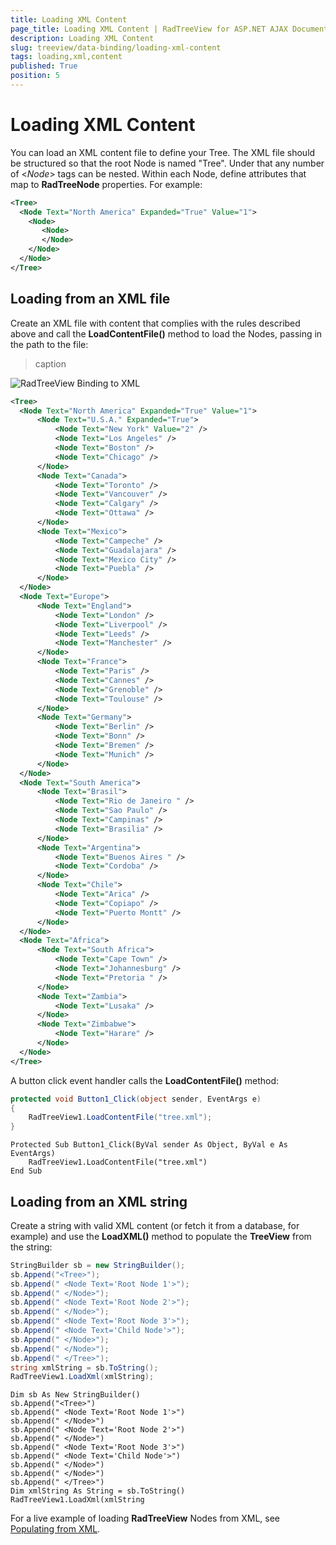 ```yaml
---
title: Loading XML Content
page_title: Loading XML Content | RadTreeView for ASP.NET AJAX Documentation
description: Loading XML Content
slug: treeview/data-binding/loading-xml-content
tags: loading,xml,content
published: True
position: 5
---
```


# Loading XML Content



You can load an XML content file to define your Tree. The XML file should be structured so that the root Node is named "Tree". Under that any number of <*Node*> tags can be nested. Within each Node, define attributes that map to **RadTreeNode** properties. For example:

````XML
<Tree>
  <Node Text="North America" Expanded="True" Value="1">
    <Node>
       <Node>
       </Node>
    </Node>
  </Node>
</Tree>
````



## Loading from an XML file

Create an XML file with content that complies with the rules described above and call the **LoadContentFile()** method to load the Nodes, passing in the path to the file:


>caption 

![RadTreeView Binding to XML](images/treeview_databindingxml.png)

````XML
<Tree>
  <Node Text="North America" Expanded="True" Value="1">
      <Node Text="U.S.A." Expanded="True">
          <Node Text="New York" Value="2" />
          <Node Text="Los Angeles" />
          <Node Text="Boston" />
          <Node Text="Chicago" />
      </Node>
      <Node Text="Canada">
          <Node Text="Toronto" />
          <Node Text="Vancouver" />
          <Node Text="Calgary" />
          <Node Text="Ottawa" />
      </Node>
      <Node Text="Mexico">
          <Node Text="Campeche" />
          <Node Text="Guadalajara" />
          <Node Text="Mexico City" />
          <Node Text="Puebla" />
      </Node>
  </Node>
  <Node Text="Europe">
      <Node Text="England">
          <Node Text="London" />
          <Node Text="Liverpool" />
          <Node Text="Leeds" />
          <Node Text="Manchester" />
      </Node>
      <Node Text="France">
          <Node Text="Paris" />
          <Node Text="Cannes" />
          <Node Text="Grenoble" />
          <Node Text="Toulouse" />
      </Node>
      <Node Text="Germany">
          <Node Text="Berlin" />
          <Node Text="Bonn" />
          <Node Text="Bremen" />
          <Node Text="Munich" />
      </Node>
  </Node>
  <Node Text="South America">
      <Node Text="Brasil">
          <Node Text="Rio de Janeiro " />
          <Node Text="Sao Paulo" />
          <Node Text="Campinas" />
          <Node Text="Brasilia" />
      </Node>
      <Node Text="Argentina">
          <Node Text="Buenos Aires " />
          <Node Text="Cordoba" />
      </Node>
      <Node Text="Chile">
          <Node Text="Arica" />
          <Node Text="Copiapo" />
          <Node Text="Puerto Montt" />
      </Node>
  </Node>
  <Node Text="Africa">
      <Node Text="South Africa">
          <Node Text="Cape Town" />
          <Node Text="Johannesburg" />
          <Node Text="Pretoria " />
      </Node>
      <Node Text="Zambia">
          <Node Text="Lusaka" />
      </Node>
      <Node Text="Zimbabwe">
          <Node Text="Harare" />
      </Node>
  </Node>
</Tree> 
````



A button click event handler calls the **LoadContentFile()** method:



````C#
protected void Button1_Click(object sender, EventArgs e)
{    
    RadTreeView1.LoadContentFile("tree.xml");
}	
````
````VB.NET
Protected Sub Button1_Click(ByVal sender As Object, ByVal e As EventArgs)
    RadTreeView1.LoadContentFile("tree.xml")
End Sub
````


## Loading from an XML string

Create a string with valid XML content (or fetch it from a database, for example) and use the **LoadXML()** method to populate the **TreeView** from the string:



````C#
StringBuilder sb = new StringBuilder();
sb.Append("<Tree>");
sb.Append(" <Node Text='Root Node 1'>");
sb.Append(" </Node>");
sb.Append(" <Node Text='Root Node 2'>");
sb.Append(" </Node>");
sb.Append(" <Node Text='Root Node 3'>");
sb.Append(" <Node Text='Child Node'>");
sb.Append(" </Node>");
sb.Append(" </Node>");
sb.Append(" </Tree>");
string xmlString = sb.ToString();
RadTreeView1.LoadXml(xmlString);
````
````VB.NET
Dim sb As New StringBuilder()
sb.Append("<Tree>")
sb.Append(" <Node Text='Root Node 1'>")
sb.Append(" </Node>")
sb.Append(" <Node Text='Root Node 2'>")
sb.Append(" </Node>")
sb.Append(" <Node Text='Root Node 3'>")
sb.Append(" <Node Text='Child Node'>")
sb.Append(" </Node>")
sb.Append(" </Node>")
sb.Append(" </Tree>")
Dim xmlString As String = sb.ToString()
RadTreeView1.LoadXml(xmlString 
````


For a live example of loading **RadTreeView** Nodes from XML, see [Populating from XML](https://demos.telerik.com/aspnet-ajax/TreeView/Examples/Programming/XmlFile/DefaultCS.aspx).
